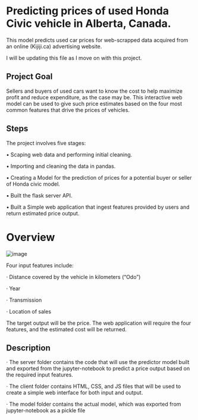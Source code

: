 # Predicting prices of used Honda Civic vehicle in Alberta, Canada.
This model predicts used car prices for web-scrapped data acquired from an online (Kijiji.ca) advertising website.

I will be updating this file as I move on with this project.

## Project Goal 
Sellers and buyers of used cars want to know the cost to help maximize profit and reduce expenditure, as the case may be. This interactive web model can be used to give such price estimates based on the four most common features that drive the prices of vehicles. 

## Steps

The project involves five stages:

•	Scaping web data and performing initial cleaning.

•	Importing and cleaning the data in pandas.

•	Creating a Model for the prediction of prices for a potential buyer or seller of Honda civic model.

•	Built the flask server API.

•	Built a Simple web application that ingest features provided by users and return estimated price output.


<h1>Overview</h1>

![image](https://user-images.githubusercontent.com/71553115/236508885-b0ea359e-dd22-4328-b2e8-1f4e665cb18a.png)



Four input features include:

·        Distance covered by the vehicle in kilometers (“Odo”)

·        Year

·        Transmission

·        Location of sales

The target output will be the price. The web application will require the four features, and the estimated cost will be returned. 

## Description

·       The server folder contains the code that will use the predictor model built and exported from the jupyter-notebook to predict a price output based on the required input features.

·       The client folder contains HTML, CSS, and JS files that will be used to create a simple web interface for both input and output.

·       The model folder contains the actual model, which was exported from jupyter-notebook as a pickle file
